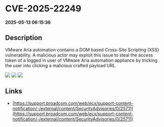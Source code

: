 # CVE-2025-22249

**2025-05-13 06:15:36**

## Description
VMware Aria automation contains a DOM based Cross-Site Scripting (XSS) vulnerability. A malicious actor may exploit this issue to steal the access token of a logged in user of VMware Aria automation appliance by tricking the user into clicking a malicious crafted payload URL.

![](https://img.shields.io/static/v1?label=Score&message=8.2&color=red)
![](https://img.shields.io/static/v1?label=Severity&message=HIGH&color=red)
![](https://img.shields.io/static/v1?label=CWE&message=XSS&color=green)

## Links
- [https://support.broadcom.com/web/ecx/support-content-notification/-/external/content/SecurityAdvisories/0/25711](https://support.broadcom.com/web/ecx/support-content-notification/-/external/content/SecurityAdvisories/0/25711)
